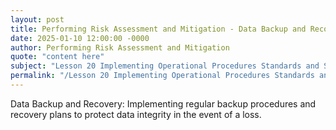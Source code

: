 ```yaml
---
layout: post
title: Performing Risk Assessment and Mitigation - Data Backup and Recovery
date: 2025-01-10 12:00:00 -0000
author: Performing Risk Assessment and Mitigation
quote: "content here"
subject: "Lesson 20 Implementing Operational Procedures Standards and Specifications"
permalink: "/Lesson 20 Implementing Operational Procedures Standards and Specifications/Performing Risk Assessment and Mitigation/Performing Risk Assessment and Mitigation - Data Backup and Recovery"
---
```


Data Backup and Recovery: Implementing regular backup procedures and recovery plans to protect data integrity in the event of a loss.
